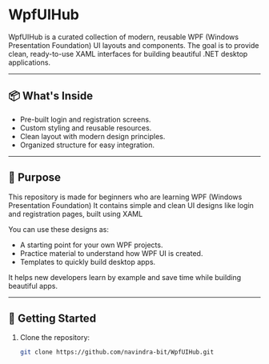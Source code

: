 # WpfUIHub

WpfUIHub is a curated collection of modern, reusable WPF (Windows Presentation Foundation) UI layouts and components.
The goal is to provide clean, ready-to-use XAML interfaces for building beautiful .NET desktop applications.

---

## 📦 What's Inside

- Pre-built login and registration screens.
- Custom styling and reusable resources.
- Clean layout with modern design principles.
- Organized structure for easy integration.

---

## 🎯 Purpose

This repository is made for beginners who are learning WPF (Windows Presentation Foundation)
It contains simple and clean UI designs like login and registration pages, built using XAML

You can use these designs as:

- A starting point for your own WPF projects.
- Practice material to understand how WPF UI is created.
- Templates to quickly build desktop apps.

It helps new developers learn by example and save time while building beautiful apps.


---

## 🚀 Getting Started

1. Clone the repository:
   ```bash
   git clone https://github.com/navindra-bit/WpfUIHub.git
